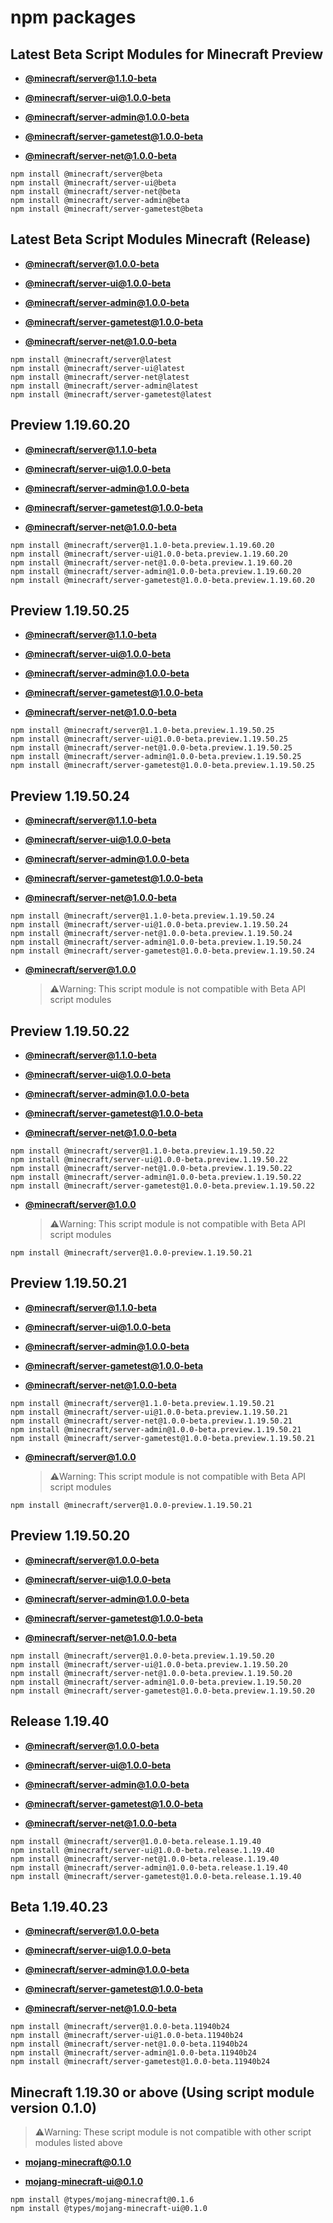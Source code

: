 # npm packages

## Latest Beta Script Modules for Minecraft Preview

- **[@minecraft/server@1.1.0-beta](https://www.npmjs.com/package/@minecraft/server/v/beta)**

- **[@minecraft/server-ui@1.0.0-beta](https://www.npmjs.com/package/@minecraft/server-ui/v/beta)**

- **[@minecraft/server-admin@1.0.0-beta](https://www.npmjs.com/package/@minecraft/server-admin/v/beta)**

- **[@minecraft/server-gametest@1.0.0-beta](https://www.npmjs.com/package/@minecraft/server-gametest/v/beta)**

- **[@minecraft/server-net@1.0.0-beta](https://www.npmjs.com/package/@minecraft/server-net/v/beta)**

```
npm install @minecraft/server@beta
npm install @minecraft/server-ui@beta
npm install @minecraft/server-net@beta
npm install @minecraft/server-admin@beta
npm install @minecraft/server-gametest@beta
```

## Latest Beta Script Modules Minecraft (Release)

- **[@minecraft/server@1.0.0-beta](https://www.npmjs.com/package/@minecraft/server/v/latest)**

- **[@minecraft/server-ui@1.0.0-beta](https://www.npmjs.com/package/@minecraft/server-ui/v/latest)**

- **[@minecraft/server-admin@1.0.0-beta](https://www.npmjs.com/package/@minecraft/server-admin/v/latest)**

- **[@minecraft/server-gametest@1.0.0-beta](https://www.npmjs.com/package/@minecraft/server-gametest/v/latest)**

- **[@minecraft/server-net@1.0.0-beta](https://www.npmjs.com/package/@minecraft/server-net/v/latest)**

```
npm install @minecraft/server@latest
npm install @minecraft/server-ui@latest
npm install @minecraft/server-net@latest
npm install @minecraft/server-admin@latest
npm install @minecraft/server-gametest@latest
```

## Preview 1.19.60.20

- **[@minecraft/server@1.1.0-beta](https://www.npmjs.com/package/@minecraft/server/v/1.1.0-beta.preview.1.19.60.20)**

- **[@minecraft/server-ui@1.0.0-beta](https://www.npmjs.com/package/@minecraft/server-ui/v/1.0.0-beta.preview.1.19.60.20)**

- **[@minecraft/server-admin@1.0.0-beta](https://www.npmjs.com/package/@minecraft/server-admin/v/1.0.0-beta.preview.1.19.60.20)**

- **[@minecraft/server-gametest@1.0.0-beta](https://www.npmjs.com/package/@minecraft/server-gametest/v/1.0.0-beta.preview.1.19.60.20)**

- **[@minecraft/server-net@1.0.0-beta](https://www.npmjs.com/package/@minecraft/server-net/v/1.0.0-beta.preview.1.19.60.20)**

```
npm install @minecraft/server@1.1.0-beta.preview.1.19.60.20
npm install @minecraft/server-ui@1.0.0-beta.preview.1.19.60.20
npm install @minecraft/server-net@1.0.0-beta.preview.1.19.60.20
npm install @minecraft/server-admin@1.0.0-beta.preview.1.19.60.20
npm install @minecraft/server-gametest@1.0.0-beta.preview.1.19.60.20
```

## Preview 1.19.50.25

- **[@minecraft/server@1.1.0-beta](https://www.npmjs.com/package/@minecraft/server/v/1.1.0-beta.preview.1.19.50.25)**

- **[@minecraft/server-ui@1.0.0-beta](https://www.npmjs.com/package/@minecraft/server-ui/v/1.0.0-beta.preview.1.19.50.25)**

- **[@minecraft/server-admin@1.0.0-beta](https://www.npmjs.com/package/@minecraft/server-admin/v/1.0.0-beta.preview.1.19.50.25)**

- **[@minecraft/server-gametest@1.0.0-beta](https://www.npmjs.com/package/@minecraft/server-gametest/v/1.0.0-beta.preview.1.19.50.25)**

- **[@minecraft/server-net@1.0.0-beta](https://www.npmjs.com/package/@minecraft/server-net/v/1.0.0-beta.preview.1.19.50.25)**

```
npm install @minecraft/server@1.1.0-beta.preview.1.19.50.25
npm install @minecraft/server-ui@1.0.0-beta.preview.1.19.50.25
npm install @minecraft/server-net@1.0.0-beta.preview.1.19.50.25
npm install @minecraft/server-admin@1.0.0-beta.preview.1.19.50.25
npm install @minecraft/server-gametest@1.0.0-beta.preview.1.19.50.25
```

## Preview 1.19.50.24

- **[@minecraft/server@1.1.0-beta](https://www.npmjs.com/package/@minecraft/server/v/1.1.0-beta.preview.1.19.50.24)**

- **[@minecraft/server-ui@1.0.0-beta](https://www.npmjs.com/package/@minecraft/server-ui/v/1.0.0-beta.preview.1.19.50.24)**

- **[@minecraft/server-admin@1.0.0-beta](https://www.npmjs.com/package/@minecraft/server-admin/v/1.0.0-beta.preview.1.19.50.24)**

- **[@minecraft/server-gametest@1.0.0-beta](https://www.npmjs.com/package/@minecraft/server-gametest/v/1.0.0-beta.preview.1.19.50.24)**

- **[@minecraft/server-net@1.0.0-beta](https://www.npmjs.com/package/@minecraft/server-net/v/1.0.0-beta.preview.1.19.50.24)**

```
npm install @minecraft/server@1.1.0-beta.preview.1.19.50.24
npm install @minecraft/server-ui@1.0.0-beta.preview.1.19.50.24
npm install @minecraft/server-net@1.0.0-beta.preview.1.19.50.24
npm install @minecraft/server-admin@1.0.0-beta.preview.1.19.50.24
npm install @minecraft/server-gametest@1.0.0-beta.preview.1.19.50.24
```

- **[@minecraft/server@1.0.0](https://www.npmjs.com/package/@minecraft/server/v/1.0.0-preview.1.19.50.24)**
  > ⚠️Warning: This script module is not compatible with Beta API script modules

## Preview 1.19.50.22

- **[@minecraft/server@1.1.0-beta](https://www.npmjs.com/package/@minecraft/server/v/1.1.0-beta.preview.1.19.50.22)**

- **[@minecraft/server-ui@1.0.0-beta](https://www.npmjs.com/package/@minecraft/server-ui/v/1.0.0-beta.preview.1.19.50.22)**

- **[@minecraft/server-admin@1.0.0-beta](https://www.npmjs.com/package/@minecraft/server-admin/v/1.0.0-beta.preview.1.19.50.22)**

- **[@minecraft/server-gametest@1.0.0-beta](https://www.npmjs.com/package/@minecraft/server-gametest/v/1.0.0-beta.preview.1.19.50.22)**

- **[@minecraft/server-net@1.0.0-beta](https://www.npmjs.com/package/@minecraft/server-net/v/1.0.0-beta.preview.1.19.50.22)**

```
npm install @minecraft/server@1.1.0-beta.preview.1.19.50.22
npm install @minecraft/server-ui@1.0.0-beta.preview.1.19.50.22
npm install @minecraft/server-net@1.0.0-beta.preview.1.19.50.22
npm install @minecraft/server-admin@1.0.0-beta.preview.1.19.50.22
npm install @minecraft/server-gametest@1.0.0-beta.preview.1.19.50.22
```

- **[@minecraft/server@1.0.0](https://www.npmjs.com/package/@minecraft/server/v/1.0.0-preview.1.19.50.22)**
  > ⚠️Warning: This script module is not compatible with Beta API script modules

```
npm install @minecraft/server@1.0.0-preview.1.19.50.21
```
## Preview 1.19.50.21

- **[@minecraft/server@1.1.0-beta](https://www.npmjs.com/package/@minecraft/server/v/1.1.0-beta.preview.1.19.50.21)**

- **[@minecraft/server-ui@1.0.0-beta](https://www.npmjs.com/package/@minecraft/server-ui/v/1.0.0-beta.preview.1.19.50.21)**

- **[@minecraft/server-admin@1.0.0-beta](https://www.npmjs.com/package/@minecraft/server-admin/v/1.0.0-beta.preview.1.19.50.21)**

- **[@minecraft/server-gametest@1.0.0-beta](https://www.npmjs.com/package/@minecraft/server-gametest/v/1.0.0-beta.preview.1.19.50.21)**

- **[@minecraft/server-net@1.0.0-beta](https://www.npmjs.com/package/@minecraft/server-net/v/1.0.0-beta.preview.1.19.50.21)**

```
npm install @minecraft/server@1.1.0-beta.preview.1.19.50.21
npm install @minecraft/server-ui@1.0.0-beta.preview.1.19.50.21
npm install @minecraft/server-net@1.0.0-beta.preview.1.19.50.21
npm install @minecraft/server-admin@1.0.0-beta.preview.1.19.50.21
npm install @minecraft/server-gametest@1.0.0-beta.preview.1.19.50.21
```

- **[@minecraft/server@1.0.0](https://www.npmjs.com/package/@minecraft/server/v/1.0.0-preview.1.19.50.21)**
  > ⚠️Warning: This script module is not compatible with Beta API script modules

```
npm install @minecraft/server@1.0.0-preview.1.19.50.21
```

## Preview 1.19.50.20

- **[@minecraft/server@1.0.0-beta](https://www.npmjs.com/package/@minecraft/server/v/1.0.0-beta.preview.1.19.50.20)**

- **[@minecraft/server-ui@1.0.0-beta](https://www.npmjs.com/package/@minecraft/server-ui/v/1.0.0-beta.preview.1.19.50.20)**

- **[@minecraft/server-admin@1.0.0-beta](https://www.npmjs.com/package/@minecraft/server-admin/v/1.0.0-beta.preview.1.19.50.20)**

- **[@minecraft/server-gametest@1.0.0-beta](https://www.npmjs.com/package/@minecraft/server-gametest/v/1.0.0-beta.preview.1.19.50.20)**

- **[@minecraft/server-net@1.0.0-beta](https://www.npmjs.com/package/@minecraft/server-net/v/1.0.0-beta.preview.1.19.50.20)**

```
npm install @minecraft/server@1.0.0-beta.preview.1.19.50.20
npm install @minecraft/server-ui@1.0.0-beta.preview.1.19.50.20
npm install @minecraft/server-net@1.0.0-beta.preview.1.19.50.20
npm install @minecraft/server-admin@1.0.0-beta.preview.1.19.50.20
npm install @minecraft/server-gametest@1.0.0-beta.preview.1.19.50.20
```

## Release 1.19.40

- **[@minecraft/server@1.0.0-beta](https://www.npmjs.com/package/@minecraft/server/v/1.0.0-beta.release.1.19.40)**

- **[@minecraft/server-ui@1.0.0-beta](https://www.npmjs.com/package/@minecraft/server-ui/v/1.0.0-beta.release.1.19.40)**

- **[@minecraft/server-admin@1.0.0-beta](https://www.npmjs.com/package/@minecraft/server-admin/v/1.0.0-beta.release.1.19.40)**

- **[@minecraft/server-gametest@1.0.0-beta](https://www.npmjs.com/package/@minecraft/server-gametest/v/1.0.0-beta.release.1.19.40)**

- **[@minecraft/server-net@1.0.0-beta](https://www.npmjs.com/package/@minecraft/server-net/v/1.0.0-beta.release.1.19.40)**

```
npm install @minecraft/server@1.0.0-beta.release.1.19.40
npm install @minecraft/server-ui@1.0.0-beta.release.1.19.40
npm install @minecraft/server-net@1.0.0-beta.release.1.19.40
npm install @minecraft/server-admin@1.0.0-beta.release.1.19.40
npm install @minecraft/server-gametest@1.0.0-beta.release.1.19.40
```

## Beta 1.19.40.23 <!-- <>These npm versions are really confusing -->

- **[@minecraft/server@1.0.0-beta](https://www.npmjs.com/package/@minecraft/server/v/1.0.0-beta.11940b24)**

- **[@minecraft/server-ui@1.0.0-beta](https://www.npmjs.com/package/@minecraft/server-ui/v/1.0.0-beta.11940b24)**

- **[@minecraft/server-admin@1.0.0-beta](https://www.npmjs.com/package/@minecraft/server-admin/v/1.0.0-beta.11940b24)**

- **[@minecraft/server-gametest@1.0.0-beta](https://www.npmjs.com/package/@minecraft/server-gametest/v/1.0.0-beta.11940b24)**

- **[@minecraft/server-net@1.0.0-beta](https://www.npmjs.com/package/@minecraft/server-net/v/1.0.0-beta.11940b24)**

```
npm install @minecraft/server@1.0.0-beta.11940b24
npm install @minecraft/server-ui@1.0.0-beta.11940b24
npm install @minecraft/server-net@1.0.0-beta.11940b24
npm install @minecraft/server-admin@1.0.0-beta.11940b24
npm install @minecraft/server-gametest@1.0.0-beta.11940b24
```

## Minecraft 1.19.30 or above (Using script module version 0.1.0)
> ⚠️Warning: These script module is not compatible with other script modules listed above

- **[mojang-minecraft@0.1.0](https://www.npmjs.com/package/@types/mojang-minecraft/v/0.1.6)**

- **[mojang-minecraft-ui@0.1.0](https://www.npmjs.com/package/@types/mojang-minecraft-ui/v/0.1.0)**

```
npm install @types/mojang-minecraft@0.1.6
npm install @types/mojang-minecraft-ui@0.1.0
```
